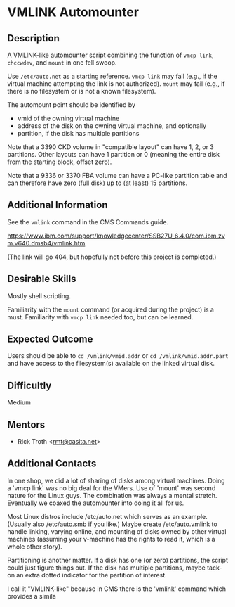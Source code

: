 # VMLINK Automounter

## Description
A VMLINK-like automounter script combining the function of
`vmcp link`, `chccwdev`, and `mount` in one fell swoop.

Use `/etc/auto.net` as a starting reference.
`vmcp link` may fail (e.g., if the virtual machine attempting the link
is not authorized). `mount` may fail (e.g., if there is no filesystem
or is not a known filesystem).

The automount point should be identified by

* vmid
of the owning virtual machine
* address
of the disk on the owning virtual machine, and optionally
* partition,
if the disk has multiple partitions

Note that a 3390 CKD volume in "compatible layout" can have
1, 2, or 3 partitions. Other layouts can have 1 partition
or 0 (meaning the entire disk from the starting block, offset zero).

Note that a 9336 or 3370 FBA volume can have a PC-like partition table
and can therefore have zero (full disk) up to (at least) 15 partitions.

## Additional Information
See the `vmlink` command in the CMS Commands guide.

https://www.ibm.com/support/knowledgecenter/SSB27U_6.4.0/com.ibm.zvm.v640.dmsb4/vmlink.htm

(The link will go 404, but hopefully not before this project is completed.)

## Desirable Skills
Mostly shell scripting.

Familiarity with the `mount` command (or acquired during the project)
is a must. Familiarity with `vmcp link` needed too, but can be learned.

## Expected Outcome
Users should be able to `cd /vmlink/vmid.addr`
or `cd /vmlink/vmid.addr.part` and have access to the filesystem(s)
available on the linked virtual disk.

## Difficultly
Medium

## Mentors
  * Rick Troth \<rmt@casita.net\>

## Additional Contacts



In one shop, we did a lot of sharing of disks among virtual machines. 
Doing a 'vmcp link' was no big deal for the VMers. Use of 'mount' was 
second nature for the Linux guys. The combination was always a mental 
stretch. Eventually we coaxed the automounter into doing it all for us.

Most Linux distros include /etc/auto.net which serves as an example. 
(Usually also /etc/auto.smb if you like.) Maybe create /etc/auto.vmlink 
to handle linking, varying online, and mounting of disks owned by other 
virtual machines (assuming your v-machine has the rights to read it, 
which is a whole other story).

Partitioning is another matter. If a disk has one (or zero) partitions, 
the script could just figure things out. If the disk has multiple 
partitions, maybe tack-on an extra dotted indicator for the partition of 
interest.

I call it "VMLINK-like" because in CMS there is the 'vmlink' command 
which provides a simila


